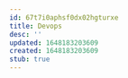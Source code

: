 ```yaml
---
id: 67t7i0aphsf0dx02hgturxe
title: Devops
desc: ''
updated: 1648183203609
created: 1648183203609
stub: true
---
```


